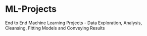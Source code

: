# ML-Projects
End to End Machine Learning Projects - Data Exploration, Analysis, Cleansing, Fitting Models and Conveying Results
